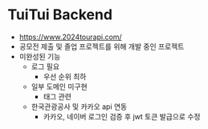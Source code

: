 # TuiTui Backend
- https://www.2024tourapi.com/
- 공모전 제출 및 졸업 프로젝트를 위해 개발 중인 프로젝트
- 미완성된 기능
    - 로그 필요
      - 우선 순위 최하
    - 일부 도메인 미구현
      - 태그 관련
    - 한국관광공사 및 카카오 api 연동
      - 카카오, 네이버 로그인 검증 후 jwt 토큰 발급으로 수정